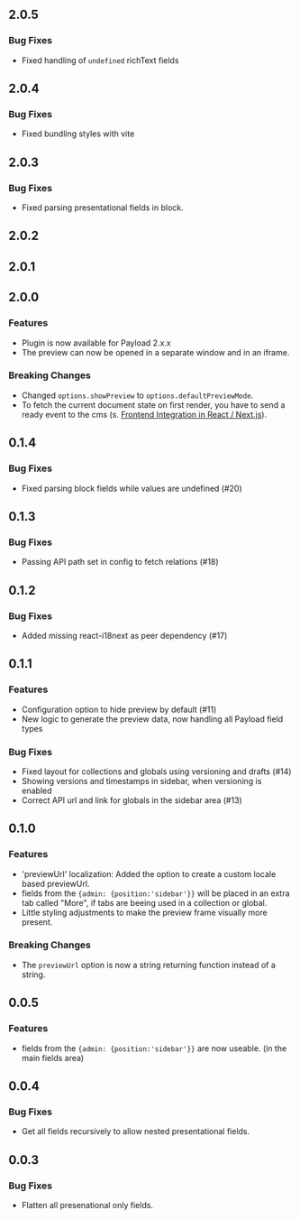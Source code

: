 ## 2.0.5

### Bug Fixes
- Fixed handling of `undefined` richText fields

## 2.0.4

### Bug Fixes
- Fixed bundling styles with vite

## 2.0.3

### Bug Fixes
- Fixed parsing presentational fields in block.

## 2.0.2

## 2.0.1

## 2.0.0

### Features
- Plugin is now available for Payload 2.x.x
- The preview can now be opened in a separate window and in an iframe.

### Breaking Changes
- Changed `options.showPreview` to `options.defaultPreviewMode`.
- To fetch the current document state on first render, you have to send a ready event to the cms (s. [Frontend Integration in React / Next.js](https://github.com/pemedia/payload-visual-editor#frontend-integration-in-react--nextjs)).

## 0.1.4

### Bug Fixes
- Fixed parsing block fields while values are undefined (#20)

## 0.1.3

### Bug Fixes
- Passing API path set in config to fetch relations (#18)

## 0.1.2

### Bug Fixes
- Added missing react-i18next as peer dependency (#17)

## 0.1.1

### Features
- Configuration option to hide preview by default  (#11) 
- New logic to generate the preview data, now handling all Payload field types

### Bug Fixes
- Fixed layout for collections and globals using versioning and drafts (#14)
- Showing versions and timestamps in sidebar, when versioning is enabled
- Correct API url and link for globals in the sidebar area (#13) 

## 0.1.0

### Features
- 'previewUrl' localization: Added the option to create a custom locale based previewUrl.
- fields from the `{admin: {position:'sidebar'}}` will be placed in an extra tab called "More", if tabs are beeing used in a collection or global.
- Little styling adjustments to make the preview frame visually more present.

### Breaking Changes
- The `previewUrl` option is now a string returning function instead of a string.

## 0.0.5

### Features
- fields from the `{admin: {position:'sidebar'}}` are now useable. (in the main fields area)

## 0.0.4

### Bug Fixes
- Get all fields recursively to allow nested presentational fields.

## 0.0.3

### Bug Fixes
- Flatten all presenational only fields.
